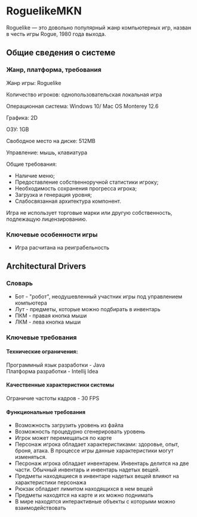 # RoguelikeMKN
Roguelike — это довольно популярный жанр компьютерных игр, назван в честь игры Rogue, 1980 года выхода.
## Общие сведения о системе
### Жанр, платформа, требования

Жанр игры: Roguelike  

Количество игроков: однопользовательская локальная игра  

Операционная система: Windows 10/ Mac OS Monterey 12.6  

Графика: 2D 

ОЗУ: 1GB  

Свободное место на диске: 512MB   

Управление: мышь, клавиатура  

Общие требования:  
- Наличие меню;
- Предоставление собственноручной статистики игроку;
- Необходимость сохранения прогресса игрока;
- Загрузка и генерация уровня;
- Слабосвязанная архитектура компонент.

Игра не использует торговые марки или другую собственность, подлежащую лицензированию.

### Ключевые особенности игры
-  Игра расчитана на реиграбельность

## Architectural Drivers
### Словарь
- Бот - "робот", неодушевленный участник игры под управлением компьютера
- Лут - предметы, которые можно подбирать в инвентарь
- ПКМ - правая кнопка мыши
- ЛКМ - лева кнопка мыши

### Ключевые требования
#### Технические ограничения: 
Программный язык разработки - Java  
Платформа разработки - Intellij Idea  
#### Качественные характеристики системы
Ограничие частоты кадров - 30 FPS
#### Функциональные требования
- Возможность загрузить уровень из файла
- Возможность процедурно сгенерировать уровень
- Игрок может перемещаться по карте
- Персонаж игрока обладает характеристиками: здоровье, опыт, броня, атака. В процессе игры данные характеристики могут изменяться.
- Песронаж игрока обладает инвентарем. Инвентарь делится на две части. Обычный инвентарь и инвентарь надетых вещей.
- Предметы находящиеся в инвентаре надетых вещей влияют на характеристики персонажа
- Рюкзак обладает лимитом находящихся в нем вещей
- Предметы находятся на карте и их можно поднимать
- В мире находятся интерактивные объекты с которыми можно взаимодействовать
